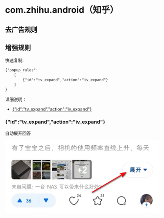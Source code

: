 # com.zhihu.android（知乎）

## 去广告规则


## 增强规则

快速复制:
```
{"popup_rules":
    [
        {"id":"tv_expand","action":"iv_expand"}
    ]
}
```
详细说明：
- [{"id":"tv_expand","action":"iv_expand"}](#idtv_expandactioniv_expand)

### {"id":"tv_expand","action":"iv_expand"}
自动展开回答

![](./assets/iv_expand.jpg)
